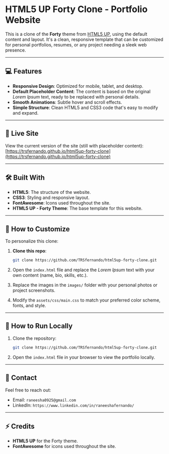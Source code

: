 # HTML5 UP Forty Clone - Portfolio Website

This is a clone of the **Forty** theme from [HTML5 UP](https://html5up.net/forty), using the default content and layout. It's a clean, responsive template that can be customized for personal portfolios, resumes, or any project needing a sleek web presence.

---

## 💻 Features

- **Responsive Design**: Optimized for mobile, tablet, and desktop.
- **Default Placeholder Content**: The content is based on the original *Lorem Ipsum* text, ready to be replaced with personal details.
- **Smooth Animations**: Subtle hover and scroll effects.
- **Simple Structure**: Clean HTML5 and CSS3 code that's easy to modify and expand.

---

## 🚀 Live Site

View the current version of the site (still with placeholder content):  
[https://trsfernando.github.io/html5up-forty-clone](https://trsfernando.github.io/html5up-forty-clone)

---

## 🛠️ Built With

- **HTML5**: The structure of the website.
- **CSS3**: Styling and responsive layout.
- **FontAwesome**: Icons used throughout the site.
- **HTML5 UP - Forty Theme**: The base template for this website.

---

## 🌱 How to Customize

To personalize this clone:

1. **Clone this repo**:

   ```bash
   git clone https://github.com/TRSfernando/html5up-forty-clone.git
   ```

2. Open the `index.html` file and replace the *Lorem Ipsum* text with your own content (name, bio, skills, etc.).

3. Replace the images in the `images/` folder with your personal photos or project screenshots.

4. Modify the `assets/css/main.css` to match your preferred color scheme, fonts, and style.

---

## 🔧 How to Run Locally

1. Clone the repository:

   ```bash
   git clone https://github.com/TRSfernando/html5up-forty-clone.git
   ```

2. Open the `index.html` file in your browser to view the portfolio locally.

---

## 💬 Contact

Feel free to reach out:
- Email: `raneesha0925@gmail.com`
- LinkedIn: `https://www.linkedin.com/in/raneeshafernando/`

---

## ⚡ Credits

- **HTML5 UP** for the Forty theme.
- **FontAwesome** for icons used throughout the site.



